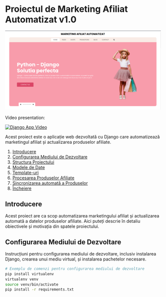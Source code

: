 # Proiectul de Marketing Afiliat Automatizat v1.0

![Marketing Afiliat Automatizat](./project_photos/affiliate-marketing-prezentation.png)


Video presentation:

[![Django App Video](https://img.youtube.com/vi/9DRjLU-3F3k/0.jpg)](https://www.youtube.com/watch?v=9DRjLU-3F3k "Marketing Afiliat Automatizat")


Acest proiect este o aplicație web dezvoltată cu Django care automatizează marketingul afiliat și actualizarea produselor afiliate.

1. [Introducere](#introducere)
2. [Configurarea Mediului de Dezvoltare](#configurarea-mediului-de-dezvoltare)
3. [Structura Proiectului](#structura-proiectului)
4. [Modele de Date](#modele-de-date)
5. [Template-uri](#template-uri)
6. [Procesarea Produselor Afiliate](#procesarea-produselor-afiliate)
7. [Sincronizarea automată a Produselor](#sincronizarea-automata-a-produselor)
8. [Încheiere](#incheiere)

## Introducere

Acest proiect are ca scop automatizarea marketingului afiliat și actualizarea automată a datelor produselor afiliate. Aici puteți descrie în detaliu obiectivele și motivația din spatele proiectului.

## Configurarea Mediului de Dezvoltare

Instrucțiuni pentru configurarea mediului de dezvoltare, inclusiv instalarea Django, crearea unui mediu virtual, și instalarea pachetelor necesare.

```bash
# Exemplu de comenzi pentru configurarea mediului de dezvoltare
pip install virtualenv
virtualenv venv
source venv/bin/activate
pip install -r requirements.txt
